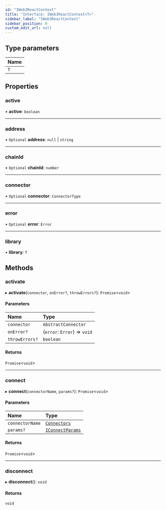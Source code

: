 ```yaml
---
id: "IWeb3ReactContext"
title: "Interface: IWeb3ReactContext<T>"
sidebar_label: "IWeb3ReactContext"
sidebar_position: 0
custom_edit_url: null
---
```


## Type parameters

| Name |
| :------ |
| `T` |

## Properties

### active

• **active**: `boolean`

___

### address

• `Optional` **address**: ``null`` \| `string`

___

### chainId

• `Optional` **chainId**: `number`

___

### connector

• `Optional` **connector**: `ConnectorType`

___

### error

• `Optional` **error**: `Error`

___

### library

• **library**: `T`

## Methods

### activate

▸ **activate**(`connector`, `onError?`, `throwErrors?`): `Promise`<`void`\>

#### Parameters

| Name | Type |
| :------ | :------ |
| `connector` | `AbstractConnector` |
| `onError?` | (`error`: `Error`) => `void` |
| `throwErrors?` | `boolean` |

#### Returns

`Promise`<`void`\>

___

### connect

▸ **connect**(`connectorName`, `params?`): `Promise`<`void`\>

#### Parameters

| Name | Type |
| :------ | :------ |
| `connectorName` | [`Connectors`](../enums/Connectors.md) |
| `params?` | [`IConnectParams`](IConnectParams.md) |

#### Returns

`Promise`<`void`\>

___

### disconnect

▸ **disconnect**(): `void`

#### Returns

`void`
